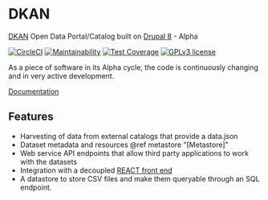 # DKAN

[DKAN](https://getdkan.com) Open Data Portal/Catalog built on [Drupal 8](https://www.drupal.org/documentation) - Alpha

[![CircleCI](https://circleci.com/gh/GetDKAN/dkan2.svg?style=svg)](https://circleci.com/gh/GetDKAN/dkan2)
[![Maintainability](https://api.codeclimate.com/v1/badges/7a93219b8ae65a83f095/maintainability)](https://codeclimate.com/github/GetDKAN/dkan2/maintainability)
[![Test Coverage](https://api.codeclimate.com/v1/badges/7a93219b8ae65a83f095/test_coverage)](https://codeclimate.com/github/GetDKAN/dkan2/test_coverage)
[![GPLv3 license](https://img.shields.io/badge/License-GPLv3-blue.svg)](https://www.gnu.org/licenses/gpl-3.0.en.html)

As a piece of software in its Alpha cycle, the code is continuously changing and in very active development.

[Documentation](https://getdkan.github.io/dkan2/)

## Features

- Harvesting of data from external catalogs that provide a data.json
- Dataset metadata and resources @ref metastore "[Metastore]"
- Web service API endpoints that allow third party applications to work with the datasets
- Integration with a decoupled [REACT front end](https://github.com/getdkan/data-catalog-frontend) 
- A datastore to store CSV files and make them queryable through an SQL endpoint.
